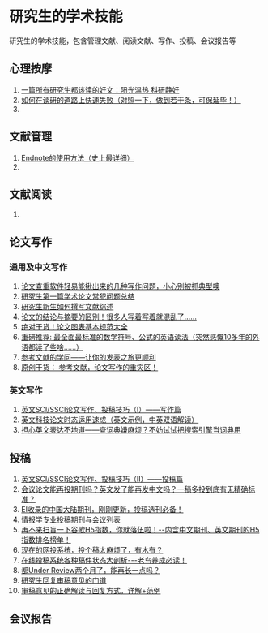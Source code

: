 # 研究生的学术技能
 研究生的学术技能，包含管理文献、阅读文献、写作、投稿、会议报告等

## 心理按摩

1. [一篇所有研究生都该读的好文：阳光温热 科研静好](https://mp.weixin.qq.com/s?__biz=MzA4NjI0Mjg1Mw==&mid=2651090804&idx=2&sn=7ecb289e97eae6dc85aaee4c4a3be377&chksm=843b6c3eb34ce528363958eb5b9d175f8efeb20f45fa96d5cfb00252cb26464f916f68b07453&scene=21#wechat_redirect)
2. [如何在读研的道路上快速失败（对照一下，做到若干条，可保延毕！）](https://mp.weixin.qq.com/s?__biz=MzA4NjI0Mjg1Mw==&mid=2651114124&idx=1&sn=8c4d442cb7377887e08b3cf630bd786e&chksm=843bc9c6b34c40d007ed13834ea2b554fb3626d077e072d62aa7641afd5fd879d39f739914ea&scene=132#wechat_redirect)
3. 

## 文献管理

1. [Endnote的使用方法（史上最详细）](https://mp.weixin.qq.com/s?__biz=MzA4NjI0Mjg1Mw==&mid=2651090635&idx=1&sn=4a2cbb249a56dbd76fdd5c0667e48ffa&chksm=843b6d81b34ce4972383e357d952eb78012a5dd9cb2a7f25fefc6862f6fd26203a4efbce3588&scene=21#wechat_redirect)
2. 

## 文献阅读

1. 

## 论文写作

### 通用及中文写作

1. [论文查重软件轻易能揪出来的几种写作问题，小心别被抓典型噢](https://mp.weixin.qq.com/s?__biz=MzA4NjI0Mjg1Mw==&mid=402776907&idx=1&sn=dfa8aa97cdb9f7cc65c19b42dcadffc3&scene=21#wechat_redirect)
2. [研究生第一篇学术论文常犯问题总结](https://mp.weixin.qq.com/s?__biz=MzA4NjI0Mjg1Mw==&mid=2651085848&idx=1&sn=25d4ca5774a929b62301ee67b9af05d8&chksm=843b5f52b34cd64408ebadb54a44680356f075b1c0c359517eee19af9c39bc9293dc2059e3a5&scene=21#wechat_redirect)
3. [研究生新生如何撰写文献综述](https://mp.weixin.qq.com/s?__biz=MzA4NjI0Mjg1Mw==&mid=2651105770&idx=1&sn=75e02bd253494123934fb7c9ce1669d5&chksm=843baaa0b34c23b6063e3ef619bdcd6851dbc316492cc8872d68ec185691d589c1d8e3e97179&scene=21#wechat_redirect)
4. [论文的结论与摘要的区别！很多人写着写着就混乱了……](https://mp.weixin.qq.com/s?__biz=MzA4NjI0Mjg1Mw==&mid=2651105433&idx=1&sn=8dc7c2e5b65a1620fbf90eafeffad608&chksm=843babd3b34c22c5e5b9cc762a416daeb90d417053981fe4d5e1e0785c7390c0062192e0c6db&scene=21#wechat_redirect)
5. [绝对干货！论文图表基本规范大全](https://mp.weixin.qq.com/s?__biz=MzA4NjI0Mjg1Mw==&mid=2651090726&idx=1&sn=9de23cde48fb53df642c7c2ee95a98b6&chksm=843b6c6cb34ce57ab87efc19dd17a8496c0b74ef9da4bef171ad5af905a7f158f1f6ca33e3c5&scene=21&token=72721518&lang=zh_CN#wechat_redirect)
6. [重磅推荐: 最全面最标准的数学符号、公式的英语读法（突然感慨10多年的外语都读了些啥……）](https://mp.weixin.qq.com/s?__biz=MzA4NjI0Mjg1Mw==&mid=2651105119&idx=1&sn=0f1b4c3d89e331a1c95df39e6b2be647&chksm=843ba415b34c2d03a1b74a46f83d6c26d5d8576c734c788cc7c2851829c74b87eca1bd7630d2&scene=21#wechat_redirect)
7. [参考文献的学问——让你的发表之旅更顺利](https://mp.weixin.qq.com/s?__biz=MzA4NjI0Mjg1Mw==&mid=401267086&idx=1&sn=36a34bb218e7c3d9843476473696c537&scene=21#wechat_redirect)
8. [原创干货： 参考文献，论文写作的重灾区！](https://mp.weixin.qq.com/s?__biz=MzA4NjI0Mjg1Mw==&mid=2651085485&idx=1&sn=4c439d7459eefa719153098cb61b69d3&scene=21#wechat_redirect)

### 英文写作

1. [英文SCI/SSCI论文写作、投稿技巧（I）——写作篇](https://mp.weixin.qq.com/s?__biz=MzA4NjI0Mjg1Mw==&mid=400373243&idx=1&sn=e0ca9173c037667696d6c13903ca60e4&scene=21#wechat_redirect)
2. [英文科技论文时态运用速成（英文示例，中英双语解读）](https://mp.weixin.qq.com/s?__biz=MzA4NjI0Mjg1Mw==&mid=2651090488&idx=1&sn=495bf816f1261d547edf5fcf89c5fda9&chksm=843b6d72b34ce4642ee2e3b44ee8c09dbd3ff1620d8ea075b1a1d062deb45a73503ae804712a&scene=21#wechat_redirect)
3. [担心英文表达不地道——查词典嫌麻烦？不妨试试把搜索引擎当词典用](https://mp.weixin.qq.com/s?__biz=MzA4NjI0Mjg1Mw==&mid=2651084489&idx=1&sn=036886d1c27e4f77f642c7476850c207&scene=21#wechat_redirect)

## 投稿



1. [英文SCI/SSCI论文写作、投稿技巧（II）——投稿篇](https://mp.weixin.qq.com/s?__biz=MzA4NjI0Mjg1Mw==&mid=400400573&idx=1&sn=52e2fee0f3ed5d793216e4f4ae74f29a&scene=21#wechat_redirect)
2. [会议论文能再投期刊吗？英文发了能再发中文吗？一稿多投到底有无精确标准？](https://mp.weixin.qq.com/s?__biz=MzA4NjI0Mjg1Mw==&mid=2651084482&idx=1&sn=89af61fdc5109acef389b4730f96f42e&scene=21#wechat_redirect)
3. [EI收录的中国大陆期刊，刚刚更新，投稿选刊必备！](https://mp.weixin.qq.com/s?__biz=MzA4NjI0Mjg1Mw==&mid=2651093223&idx=1&sn=f63079f371a875a9a5c40ce999ca1a6d&chksm=843b7badb34cf2bb9c2823d8b491a8b5e867e2a8f44242627e55b0a4b97474e443301cfa2a7f&scene=21#wechat_redirect)
4. [情报学专业投稿期刊与会议列表]()
5. [再不来扫盲一下谷歌H5指数，你就落伍啦！--内含中文期刊、英文期刊的H5指数排名榜单！](https://mp.weixin.qq.com/s?__biz=MzA4NjI0Mjg1Mw==&mid=2651084990&idx=1&sn=4d897e645420aec1f295501275ec21d4&scene=21#wechat_redirect)
6. [现在的网投系统，投个稿太麻烦了，有木有？](https://mp.weixin.qq.com/s?__biz=MzA4NjI0Mjg1Mw==&mid=401214782&idx=1&sn=56e6afb7bfd0925e127f3fbe5b0e5f0d&scene=21#wechat_redirect)
7. [在线投稿系统各种稿件状态大剖析---老鸟养成必读！](https://mp.weixin.qq.com/s?__biz=MzA4NjI0Mjg1Mw==&mid=400603240&idx=1&sn=336961d564eb0d24aa6bf286dc08f62a&scene=21#wechat_redirect)
8. [都Under Review两个月了，能再长一点吗？](https://mp.weixin.qq.com/s?__biz=MzA4NjI0Mjg1Mw==&mid=400112865&idx=3&sn=4c714845f5972ea5f86c7355c9d9c97f&scene=21#wechat_redirect)
9. [研究生回复审稿意见的门道](https://mp.weixin.qq.com/s?__biz=MzA4NjI0Mjg1Mw==&mid=2651094893&idx=1&sn=c1f084450923bf81d2d2360c75d89a86&chksm=843b7c27b34cf531ca39dfd38adff263dbf499b0df0fe131147a9c8d5d570fad1e20c290bb02&scene=21#wechat_redirect)
10. [审稿意见的正确解读与回复方式，详解+范例](https://mp.weixin.qq.com/s?__biz=MzA4NjI0Mjg1Mw==&mid=2651105355&idx=1&sn=10bd1ee988f782bbcfae306cb26f013d&chksm=843bab01b34c2217f0e08b0dcfbddb9eadd5c20bc41c352f1ca5e83e6ac78a8974ae9b4773ea&scene=21#wechat_redirect)

## 会议报告



